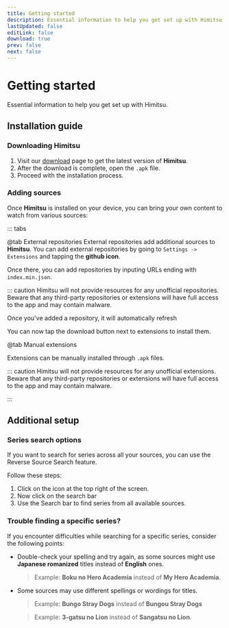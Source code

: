 ```yaml
---
title: Getting started
description: Essential information to help you get set up with Himitsu.
lastUpdated: false
editLink: false
download: true
prev: false
next: false
---
```



# Getting started

Essential information to help you get set up with Himitsu.

## Installation guide

### Downloading Himitsu

1. Visit our [download](/download/) page to get the latest version of **Himitsu**.
2. After the download is complete, open the `.apk` file.
3. Proceed with the installation process.

### Adding sources

Once **Himitsu** is installed on your device, you can bring your own content to watch from various sources:


::: tabs

@tab External repositories
External repositories add additional sources to **Himitsu**. You can add external repositories by going to ``Settings -> Extensions`` and tapping the **github icon**.

Once there, you can add repositories by inputing URLs ending with `index.min.json`.

::: caution
Himitsu will not provide resources for any unofficial repositories. Beware that any third-party repositories or extensions will have full access to the app and may contain malware.


Once you've added a repository, it will automatically refresh

You can now tap the download button next to extensions to install them.

@tab Manual extensions

Extensions can be manually installed through `.apk` files.

::: caution
Himitsu will not provide resources for any unofficial extensions. Beware that any third-party repositories or extensions will have full access to the app and may contain malware.

:::

## Additional setup

### Series search options

If you want to search for series across all your sources, you can use the Reverse Source Search feature.

Follow these steps:

1. Click on the icon at the top right of the screen.
1. Now click on the search bar
1. Use the Search bar to find series from all available sources.

### Trouble finding a specific series?

If you encounter difficulties while searching for a specific series, consider the following points:

* Double-check your spelling and try again, as some sources might use **Japanese romanized** titles instead of **English** ones.
  > Example: **Boku no Hero Academia** instead of **My Hero Academia**.

* Some sources may use different spellings or wordings for titles.
  > Example: **Bungo Stray Dogs** instead of **Bungou Stray Dogs**

  > Example: **3-gatsu no Lion** instead of **Sangatsu no Lion**.

